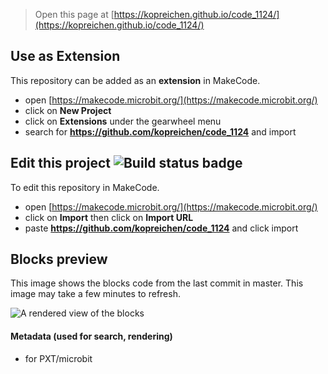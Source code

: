 
> Open this page at [https://kopreichen.github.io/code_1124/](https://kopreichen.github.io/code_1124/)

## Use as Extension

This repository can be added as an **extension** in MakeCode.

* open [https://makecode.microbit.org/](https://makecode.microbit.org/)
* click on **New Project**
* click on **Extensions** under the gearwheel menu
* search for **https://github.com/kopreichen/code_1124** and import

## Edit this project ![Build status badge](https://github.com/kopreichen/code_1124/workflows/MakeCode/badge.svg)

To edit this repository in MakeCode.

* open [https://makecode.microbit.org/](https://makecode.microbit.org/)
* click on **Import** then click on **Import URL**
* paste **https://github.com/kopreichen/code_1124** and click import

## Blocks preview

This image shows the blocks code from the last commit in master.
This image may take a few minutes to refresh.

![A rendered view of the blocks](https://github.com/kopreichen/code_1124/raw/master/.github/makecode/blocks.png)

#### Metadata (used for search, rendering)

* for PXT/microbit
<script src="https://makecode.com/gh-pages-embed.js"></script><script>makeCodeRender("{{ site.makecode.home_url }}", "{{ site.github.owner_name }}/{{ site.github.repository_name }}");</script>
